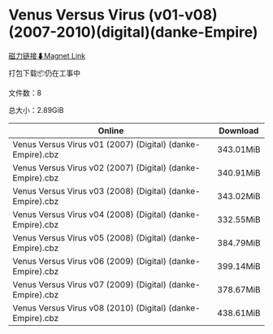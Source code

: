 # Venus Versus Virus (v01-v08)(2007-2010)(digital)(danke-Empire)

[磁力链接⬇Magnet Link](magnet:?xt=urn:btih:5de42c59ce383d02330b0af9703de4039564a133&dn=Venus%20Versus%20Virus%20%28v01-v08%29%282007-2010%29%28digital%29%28danke-Empire%29)

打包下载📦仍在工事中

文件数：8

总大小：2.89GiB

Online | Download
--- | ---
Venus Versus Virus v01 (2007) (Digital) (danke-Empire).cbz | 343.01MiB
Venus Versus Virus v02 (2007) (Digital) (danke-Empire).cbz | 340.91MiB
Venus Versus Virus v03 (2008) (Digital) (danke-Empire).cbz | 343.02MiB
Venus Versus Virus v04 (2008) (Digital) (danke-Empire).cbz | 332.55MiB
Venus Versus Virus v05 (2008) (Digital) (danke-Empire).cbz | 384.79MiB
Venus Versus Virus v06 (2009) (Digital) (danke-Empire).cbz | 399.14MiB
Venus Versus Virus v07 (2009) (Digital) (danke-Empire).cbz | 378.67MiB
Venus Versus Virus v08 (2010) (Digital) (danke-Empire).cbz | 438.61MiB